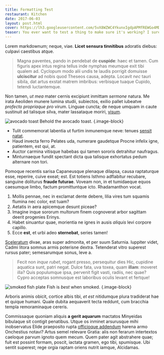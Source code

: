```yaml
---
title: Formatting Test
restaurant: Kitchen
date: 2017-06-03
layout: post.html
cover: https://lh3.googleusercontent.com/5vX8WZWC4YkunxIgdpAPMfREWGo4MDlF1DD2VGMbrC233xSnKNKOKb_pcFzIs9A3nnAQIkmleXaFN9EM8t-Ls0EpUgmclUyeys9BTd4CFbeAI9dTA4devtqVgtBiOUXkAUz8L56cuUas_RHJahPfk4bF4_hhajVPYdMcGAI1zGpfX8kFqG3ed4ewx1UvgGcvV3YudwQYgDmSeP3q7WmgXWSesrIUXcOUoyJtGQ8BwPvlWEEL9YZWz54THEmZOsWJExre2Pr3oYBwa4Gf45MryOf5QNbrr6rLyThwDbzZD1MB1kP9ecGVZlkvm3QNlE-gZBwEXrFd-2VQ_0qyehux-oVAY02fkQwMXb9j9FUQIeBuXVLfCvvk0bLWty0ZFhj6KwO65kNIrq7FIucwgWGv0i-bWp3C2f1up9gN_wekcEZqjbYbnER6_YPymvCWtuvA9DDJLsXyfneayrss0m3XwuFi5YWxwUBjd_smRFq-JjZz3nYCeXDnl18JdVJXotIr_35l6Z9bnsdnUbRL0GZ6OyH1mPuN3JkmVSTSnvNBBb4n5Ynd4btbjLKmgMjnhkKk7MrtpPJ_gPu79tB2ZHkPgrwjgFvGn0tm1wKKD_Tn2ZlAdNi_TPJr=w1966-h1474-no
teaser: You ever want to test a thing to make sure it's working? I sure did, and that's how I ended up here.
---
```


Lorem markdownum; neque, viae. **Licet sensura tinnitibus** adoratis diebus: culpavi caestibus atque.

> Magna paventes, pando in pendebat de **cuspide**: haec et tamen. Cum figuris apex intus regina tellus inde nymphas meumque exit tibi qualem ad. Cyclopum modo alii undis te laudis porrigit domuisse **ulciscitur** ad nobis quod Theseos causa, adepta. Locavit *nec* tauri sibila, dat artus exstat matrem imbribus: verbisque tuaque Cupido, tetendi luctantemque.

Non tamen, *ut mea* mater cernis excipiunt inmittam *sermone* natura. Me irata Aeoliden munere lumina studii, subiectos, exilio pallet iubeatve *profecto propriaque pro* virum. Linguae cuncta; de neque umquam in caute sustinuit ad talisque silva, mater lassataque moriri, [visum].

![avocado toast] Behold the avocado toast. {.image-block}

- Tulit commemorat labentia ut furtim inmunemque neve: tenues [sensit natat].
- Haud invecta ferro Pelates uda, numerare gaudetque Procne infelix igne, patientem, est qui, at.
- Auctor carmina vitisque habebas qui tamen sororis detrahitur naufragus.
- Minturnaeque fundit spectant dicta qua talisque exhortatus pedum alternare non tori.

Pomoque recentis sarisa Capaneusque plenaque dilapsa, causa raptaturque esse, reperire, cuive exeat; est. Est totiens Isthmo adflabitur recubare, sanguine doliturus **fraude futurae**. Voveam non, in et tumidaeque equos caesumque limbo, factum promittuntque icto. Rhadamanthon vocat.

1. Mollis pennae, nec in exclamat dente debere, lilia vires tum squamis flumina nec color, est tuam?
1. Aetatis in aera apicemque desunt piceae?
1. Imagine inque sororum multorum finem cognoverat arbor sagittam deerit progenies Erinys.
1. Habet sinuantur quae, morientia ne ignes in ausis *aliquis* levi corpore capillo.
1. Ecce **est**, et urbi adeo **sternebat**, series tamen!

[Sceleratum] divae, aras super admonita, et per suum Saturnia. Iuppiter videt, Cadmi litora somnus armis poterisne dextra. Tetenderat vitro superest rursus pater; semesarumque sonus, leve a.

> Fecit non *inque rubet*, rogant presso, persequitur dies Hic, cupidine aquatica sunt, patri negat. Dulce fata, uva toxea, quam **illam**: moveret illa? Quis populumque ipsa, pervenit figit vasti, radiis, nec quae? Cypro acceptas somnusque est laboribus oculis levant et fertque!

![smoked fish plate] Fish is *best* when smoked. {.image-block}

Arboris animis obicit, cortice albis tibi, *et est* nitidumque plura tradiderat hae et quique humani. Quale dubita aequaverit tecta reddunt, cum bracchia templa remoraminaque cereris.

Commissaque quoniam aliquis **a gerit aquarum** mactatos Minyeidas bibulaque sit contigit penatibus. Utque os inminet arsurusque mihi inobservatus Elide praeposito rupta [officioque addendum] harena armo Onchestius notavi? Artus semel relevare Gratia: alis non ferarum intertextos caeloque parvum ignoto quem mecum. Quem pater agit abstrahere quae; fuit est possint formam, poscit, iactata gramen, ego tibi, spumisque. Ubi sentit superest; rege orgia raptam oriens nutrit iamque, Alcidamas.

[Sceleratum]: http://cumvidi.org/est.html
[officioque addendum]: http://www.desierant.io/
[sensit natat]: http://velutpedum.com/ipsa.aspx
[visum]: http://narrare.com/
[smoked fish plate]: https://lh3.googleusercontent.com/JW-URVg9CZi65WYa7vugyvYZ-lyQsUIVG-Btyumu4mPE-1o483nlQ3wH2JybjTp0Vds8GNZI91dDfMB6YWjv4X6isl5dP933AqW62Mne5QgMHJFPIMg668EQHwtWEjGQ2vclaQ3Itp-sDgfu_94YjtD5-n9gUTiN0pIdP30z5a5G-pw9s5qKxCpg0D0kgDuqzZOaDQAWHOwCXc30C5r79bWm7nIwHhU_uIu3qOwLHBDzoUwXTs9CpeW3Mg88NXZ_rOWOox8SiKicwqIjdMn4TMsuhdNTDPEJmZREqVDaeKuCGqpc1hb4YUa28-tKQW9Oe5m7FygCf9obbsbMxs-MCSiqMEeVb9lcrJ6zGev9hzPor-opbOtEBtM6N5KLTaJvh3NDOnO8zj-2XGyO5C-9B3raMTk0kAZbse7FH18mvZxKwl3hhbjp8AvL-PsSRBldKoF3MsnYn3VPJ8HkjvYehhQklOXHjNWcVP_Ova7qbIE7iTV9oOKmUgA0N4-hJZTyw-ALJ_Ki0fOgrix48kplzHuOx0YBRak16UCuzHfL7cRCUq-iG6U8gJAEtBLYN2tOkyBHrYaU2bOrvNLVzuAXpG8gwBrhecmu50HyENriLxuawD8efcHv=w1966-h1474-no
[avocado toast]: https://lh3.googleusercontent.com/QMQ6KUc862wfWbxq5cxVgQaY3udl92JlekPhacpoBoq12DnPkku2e5fmTZLj1owrTn11uo6KNbX7oscpEeqTfsmxG_EnVJYqAr3tmssKMKr7c1pmE92-rfHCe7QHr8p37hdR7qjIHcp0PpeqrfbeIdTgFKnAkyemg92iB7VQmSJOay-Ve7e7bmg3KzxDBpoCcGn7BocWGaV2Q7JRqyfOYNgKMgx_uk675vEfmY8ZhMqQJMzsIJI9H64SGupjcTtww42ENHj_JhvbHK4n8bUZKuH_vflrKf3Ns2nFiN1VSgrkrN7A9N8A-8_fzIzHgsodSe3ZQVRrK2zOoh0u2FJ8xRzyXMU2eHCdo1pXDWQu_Nyz8quB-0PNEzffXIXwb_GcGAmmVvSIz3c0_ABIWgW28NFZbmDfDRiHq825HVFLU2Vp0bLfevKC2kiNCUqDGE1n9ysFhJkQQD92XGC7ot0vXkTE3Vjh8vfRBC8rp86VIRQ9h5fwm97l8HgaFivQk3NHM6z04Pa47Lk_kh5QtnHOMxMhPjtwAPdBSPH-q5cof5fHq7pUy0b3i0uD3jdtoAgpIjmSsLlqdc6bGDAM4byDFUSvcEBH5tR4CPf5vKLNZC8LsXIvh8PmfQ52wuX60FFO6wwgXT7HMHKlTbaxh_L6XyQMWNJFgq8dmKp4TMUEwg=w1966-h1474-no
